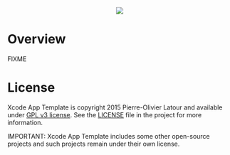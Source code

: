 <p align="center">
<img src="https://raw.github.com/swisspol/XcodeAppTemplate/master/Resources/Media.xcassets/AppIcon.appiconset/icon_512x512.png">
</p>

Overview
========

FIXME

License
=======

Xcode App Template is copyright 2015 Pierre-Olivier Latour and available under [GPL v3 license](http://www.gnu.org/licenses/gpl-3.0.txt). See the [LICENSE](LICENSE) file in the project for more information.

IMPORTANT: Xcode App Template includes some other open-source projects and such projects remain under their own license.
